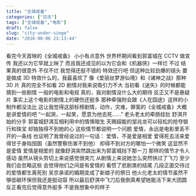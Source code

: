 ```yaml
---
title: "全城戒备"
categories: ["日志"]
tags: ["全城戒备","电影"]
draft: false
slug: "city-under-siege"
date: "2010-08-06 23:13:44"
---
```


看完今天首映的《全城戒备》
小小有点意外
世界杯期间看到郭富城在 CCTV 做宣传
我还以为它早就上映了
而且我还成见的以为它会和《机器侠》一样烂
不过
结果真的很意外
不仅不烂
我觉得还挺不错的
特效还行吧
但这种比较劲爆的镜头
要是做成 3D 特效什么的，我最喜欢了
像《爱丽丝梦游仙境》和《诸神之战》那种 3D 片
真的完全不如看 2D
剧情对我来说吸引力不大
当初看《迷失》的时候都能猜到一些剧情
一般的电影和电视
真的，我对剧情没什么大的期待
反正又不是悬疑片
事实上这个电影的剧情上的硬伤还挺多
那种牵强附会跟《人在囧途》这样的小制作都没法比
这让我觉得这部标榜剧情，动作，灾难，罪案的《全城戒备》大概是讲爱情的吧
“一起哭，一起笑，愿意为他去死……”
老头老太的牵肠挂肚
舒淇开始的分手
郭富城舒淇互相利用中的情愫暗生
天赐超能的邹兆龙可以轻松的抢夺银行和珠宝
却独独得不到她的心
这些情节都说明一个问题
爱情，永远是电影里丢不开的一条线
也证明了我曾经说过的一句话：
爱情，不是爱是相爱
爱得死去活来爱得甘于身陷囹圄（虽然警察伤害不到他）
却得不到对方的哪怕一个微笑
这显然不是爱情
爱情是相爱的
就像舒淇突然跳出来为郭富城挡下那一刀
那样的情节才令人感动
虽然从镜头剪切上来说感觉很突兀
从剧情上来说她怎么突然快过了飞刀
至少我们会忽略这些
会觉得他们之间是有爱情的
看惯了悲剧类的结尾
几段正面交待过的爱情都生离死别
吴京承诺的婚期变成了新娘子的祭日
他火化老太的情节虽然不够低碳环保但我还是挺动容
所以最后舒淇中飞刀后我倒真希望她能活下来大团圆
反正看完后觉得意外挺多
不是我想象中的样子

